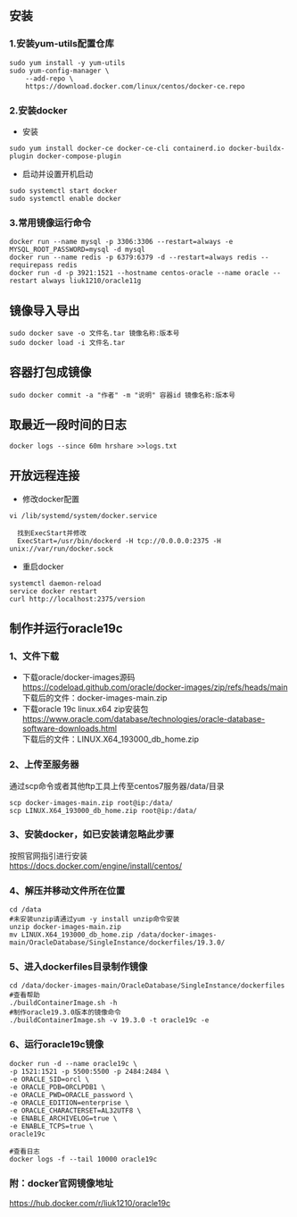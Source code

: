 ## 安装
### 1.安装yum-utils配置仓库
~~~
sudo yum install -y yum-utils
sudo yum-config-manager \
    --add-repo \
    https://download.docker.com/linux/centos/docker-ce.repo
~~~
### 2.安装docker
+ 安装
~~~
sudo yum install docker-ce docker-ce-cli containerd.io docker-buildx-plugin docker-compose-plugin
~~~
+ 启动并设置开机启动
~~~
sudo systemctl start docker
sudo systemctl enable docker
~~~
### 3.常用镜像运行命令
~~~
docker run --name mysql -p 3306:3306 --restart=always -e MYSQL_ROOT_PASSWORD=mysql -d mysql
docker run --name redis -p 6379:6379 -d --restart=always redis --requirepass redis
docker run -d -p 3921:1521 --hostname centos-oracle --name oracle --restart always liuk1210/oracle11g
~~~
## 镜像导入导出
~~~
sudo docker save -o 文件名.tar 镜像名称:版本号
sudo docker load -i 文件名.tar
~~~
## 容器打包成镜像
~~~
sudo docker commit -a "作者" -m "说明" 容器id 镜像名称:版本号
~~~
## 取最近一段时间的日志
~~~
docker logs --since 60m hrshare >>logs.txt
~~~
## 开放远程连接
+ 修改docker配置
~~~
vi /lib/systemd/system/docker.service
~~~
      找到ExecStart并修改
      ExecStart=/usr/bin/dockerd -H tcp://0.0.0.0:2375 -H unix://var/run/docker.sock
+ 重启docker
~~~
systemctl daemon-reload
service docker restart
curl http://localhost:2375/version
~~~
## 制作并运行oracle19c
### 1、文件下载
+ 下载oracle/docker-images源码  
https://codeload.github.com/oracle/docker-images/zip/refs/heads/main  
下载后的文件：docker-images-main.zip  
+ 下载oracle 19c linux.x64 zip安装包  
https://www.oracle.com/database/technologies/oracle-database-software-downloads.html  
下载后的文件：LINUX.X64_193000_db_home.zip

### 2、上传至服务器
通过scp命令或者其他ftp工具上传至centos7服务器/data/目录  
~~~
scp docker-images-main.zip root@ip:/data/  
scp LINUX.X64_193000_db_home.zip root@ip:/data/  
~~~
### 3、安装docker，如已安装请忽略此步骤
按照官网指引进行安装  
https://docs.docker.com/engine/install/centos/

### 4、解压并移动文件所在位置
~~~
cd /data
#未安装unzip请通过yum -y install unzip命令安装
unzip docker-images-main.zip
mv LINUX.X64_193000_db_home.zip /data/docker-images-main/OracleDatabase/SingleInstance/dockerfiles/19.3.0/
~~~
### 5、进入dockerfiles目录制作镜像
~~~
cd /data/docker-images-main/OracleDatabase/SingleInstance/dockerfiles
#查看帮助
./buildContainerImage.sh -h
#制作oracle19.3.0版本的镜像命令
./buildContainerImage.sh -v 19.3.0 -t oracle19c -e
~~~
### 6、运行oracle19c镜像
~~~
docker run -d --name oracle19c \
-p 1521:1521 -p 5500:5500 -p 2484:2484 \
-e ORACLE_SID=orcl \
-e ORACLE_PDB=ORCLPDB1 \
-e ORACLE_PWD=ORACLE_password \
-e ORACLE_EDITION=enterprise \
-e ORACLE_CHARACTERSET=AL32UTF8 \
-e ENABLE_ARCHIVELOG=true \
-e ENABLE_TCPS=true \
oracle19c
~~~
~~~
#查看日志
docker logs -f --tail 10000 oracle19c
~~~
### 附：docker官网镜像地址
https://hub.docker.com/r/liuk1210/oracle19c

